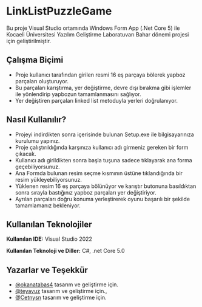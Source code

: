 
# LinkListPuzzleGame

Bu proje Visual Studio ortamında Windows Form App (.Net Core 5) ile Kocaeli Üniversitesi Yazılım Geliştirme Laboratuvarı Bahar dönemi projesi için geliştirilmiştir.


## Çalışma Biçimi


- Proje kullanıcı tarafından girilen resmi 16 eş parçaya bölerek yapboz parçaları oluşturuyor. 
- Bu parçaları karıştırma, yer değiştirme, devre dışı bırakma gibi işlemler ile yönlendirip yapbozun tamamlanmasını sağlıyor. 
- Yer değiştiren parçaları linked list metoduyla yerleri doğrulanıyor.

  
## Nasıl Kullanılır?

- Projeyi indirdikten sonra içerisinde bulunan Setup.exe ile bilgisayarınıza kurulumu yapınız. 
- Proje çalıştırıldığında karşınıza kullanıcı adı girmeniz gereken bir form çıkacak.
- Kullanıcı adı girildikten sonra başla tuşuna sadece tıklayarak ana forma geçebiliyorsunuz. 
- Ana Formda bulunan resim seçme kısmının üstüne tıklandığında bir resim yükleyebiliyorsunuz. 
- Yüklenen resim 16 eş parçaya bölünüyor ve karıştır butonuna basıldıktan sonra sırayla bastığınız yapboz parçaları yer değiştiriyor.
- Ayrılan parçaları doğru konuma yerleştirerek oyunu başarılı bir şekilde tamamlamanız bekleniyor.
## Kullanılan Teknolojiler

**Kullanılan IDE:** Visual Studio 2022

**Kullanılan Teknoloji ve Diller:** C#, .net Core 5.0

  
## Yazarlar ve Teşekkür

- [@okanatabas4](https://www.github.com/okanatabas4) tasarım ve geliştirme için.
- [@teyavuz](https://www.github.com/teyavuz) tasarım ve geliştirme için.,
- [@Cetnysn](https://www.github.com/Cetnysn) tasarım ve geliştirme için.



  
